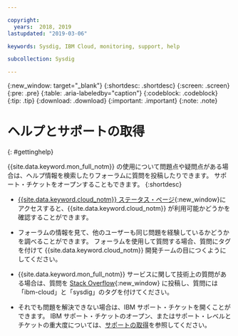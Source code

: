 ```yaml
---

copyright:
  years:  2018, 2019
lastupdated: "2019-03-06"

keywords: Sysdig, IBM Cloud, monitoring, support, help

subcollection: Sysdig

---
```


{:new_window: target="_blank"}
{:shortdesc: .shortdesc}
{:screen: .screen}
{:pre: .pre}
{:table: .aria-labeledby="caption"}
{:codeblock: .codeblock}
{:tip: .tip}
{:download: .download}
{:important: .important}
{:note: .note}


# ヘルプとサポートの取得
{: #gettinghelp}

{{site.data.keyword.mon_full_notm}} の使用について問題点や疑問点がある場合は、ヘルプ情報を検索したりフォーラムに質問を投稿したりできます。 サポート・チケットをオープンすることもできます。
{:shortdesc}

* [{{site.data.keyword.cloud_notm}} ステータス・ページ](https://cloud.ibm.com/status?selected=status){:new_window}にアクセスすると、{{site.data.keyword.cloud_notm}} が利用可能かどうかを確認することができます。

* フォーラムの情報を見て、他のユーザーも同じ問題を経験しているかどうかを調べることができます。 フォーラムを使用して質問する場合、質問にタグを付けて {{site.data.keyword.cloud_notm}} 開発チームの目につくようにしてください。
<!--Insert the appropriate Stack Overflow tag for your service for <service_keyword> in URL and text below:  -->
  * {{site.data.keyword.mon_full_notm}} サービスに関して技術上の質問がある場合は、質問を [Stack Overflow](http://stackoverflow.com/search?q=ibm-cloud+sysdig){:new_window} に投稿し、質問には「ibm-cloud」と「sysdig」のタグを付けてください。


* それでも問題を解決できない場合は、IBM サポート・チケットを開くことができます。 IBM サポート・チケットのオープン、またはサポート・レベルとチケットの重大度については、[サポートの取得](/docs/get-support?topic=get-support-getting-customer-support#getting-customer-support)を参照してください。


